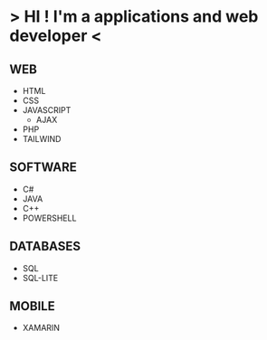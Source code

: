 # > HI ! I'm a applications and web developer <

## WEB
- HTML
- CSS
- JAVASCRIPT
  - AJAX
- PHP
- TAILWIND

## SOFTWARE
- C#
- JAVA
- C++
- POWERSHELL

## DATABASES
- SQL
- SQL-LITE

## MOBILE
- XAMARIN


<table>
  <tr></tr>
  <tr></tr>
</table>

